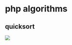 # php algorithms

## quicksort
![](https://www.w3resource.com/w3r_images/Sorting_quicksort_anim.gif)
